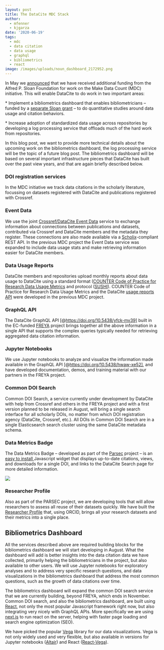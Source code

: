 ```yaml
---
layout: post
title: The DataCite MDC Stack
author:
  - mfenner
  - kjgarza
date: '2020-06-19'
tags:
  - mdc
  - data citation
  - data usage
  - graphql
  - bibliometrics
  - react
image: /images/uploads/noun_dashboard_2172952.png
---
```

In May we [announced](https://makedatacount.org/2020/05/05/igniting-change-our-next-steps/) that we have received additional funding from the Alfred P. Sloan Foundation for work on the Make Data Count (MDC) initiative. This will enable DataCite to do work in two important areas:

\* Implement a bibliometrics dashboard that enables bibliometricians – funded by a [separate Sloan grant](https://www.scholcommlab.ca/2020/05/04/sloan-announcement/) – to do quantitative studies around data usage and citation behaviors.

\* Increase adoption of standardized data usage across repositories by developing a log processing service that offloads much of the hard work from repositories.

In this blog post, we want to provide more technical details about the upcoming work on the bibliometrics dashboard, the log processing service will be the topic of a future blog post. The bibliometrics dashboard will be based on several important infrastructure pieces that DataCite has built over the past view years, and that are again briefly described below.

### DOI registration services

In the MDC initiative we track data citations in the scholarly literature, focussing on datasets registered with DataCite and publications registered with Crossref.

### Event Data

We use the joint [Crossref/DataCite Event Data](https://support.datacite.org/docs/eventdata-guide) service to exchange information about connections between publications and datasets, contributed via Crossref and DataCite members and the metadata they register. These connections are also made available via a [Scholix](http://www.scholix.org/)-compliant REST API. In the previous MDC project the Event Data service was expanded to include data usage stats and make retrieving information easier for DataCite members.

### Data Usage Reports

DataCite members and repositories upload monthly reports about data usage to DataCite using a standard format ([COUNTER Code of Practice for Research Data Usage Metrics](https://www.projectcounter.org/counter-code-practice-research-data-usage-metrics-release-1/) and protocol ([SUSHI](https://www.projectcounter.org/code-of-practice-sections/sushi/)). COUNTER Code of Practice for Research Data Usage Metrics and the DataCite [usage reports API](https://support.datacite.org/docs/usage-reports-api-guide) were developed in the previous MDC project.

### GraphQL API

The DataCite GraphQL API \[@https://doi.org/10.5438/yfck-mv39] built in the EC-funded [FREYA](https://www.project-freya.eu/en) project brings together all the above information in a single API that supports the complex queries typically needed for retrieving aggregated data citation information.

### Jupyter Notebooks

We use Jupyter notebooks to analyze and visualize the information made available in the GraphQL API \[@https://doi.org/10.5438/hwaw-xe52], and have developed documentation, demos, and training material with our partners in the FREYA project.

### Common DOI Search

Common DOI Search, a service currently under development by DataCite with help from Crossref and others in the FREYA project and with a first version planned to be released in August, will bring a single search interface for all scholarly DOIs, no matter from which DOI registration agency (DataCite, Crossref, etc.). All DOIs in Common DOI Search are in a single Elasticsearch search cluster using the same DataCite metadata schema.

### Data Metrics Badge

The Data Metrics Badge – developed as part of the [Parsec](http://www.belmontforum.org/projects/4057/) project – is an [easy to install ](https://support.datacite.org/docs/displaying-usage-and-citations-in-your-repository)Javascript widget that displays up-to-date citations, views, and downloads for a single DOI, and links to the DataCite Search page for more detailed information. 

![](/images/uploads/noun_dashboard_2172952.png)



### Researcher Profile

Also as part of the PARSEC project, we are developing tools that will allow researchers to assess all reuse of their datasets quickly. We have built the [Researcher Profile](https://support.datacite.org/docs/datacite-researcher-profiles) that, using ORCID, brings all your research datasets and their metrics into a single place. 



## Bibliometrics Dashboard

All the services described above are required building blocks for the bibliometrics dashboard we will start developing in August. What the dashboard will add is better insights into the data citation data we have collected, primarily helping the bibliometricians in the project, but also available to other users. We will use Jupyter notebooks for exploratory analyses and to address very specific research questions, and data visualizations in the bibliometrics dashboard that address the most common questions, such as the growth of data citations over time. 

The bibliometrics dashboard will expand the common DOI search service that we are currently building, beyond FREYA, which ends in November. Common DOI search, and also the bibliometrics dashboard, are built using [React](https://reactjs.org/), not only the most popular Javascript framework right now, but also integrating very nicely with GraphQL APIs. More specifically we are using [next.js](https://nextjs.org/) to run react on the server, helping with faster page loading and search engine optimization (SEO).

We have picked the popular [Vega](https://vega.github.io/vega/) library for our data visualizations. Vega is not only widely used and very flexible, but also available in versions for Jupyter notebooks ([Altair](https://altair-viz.github.io/getting_started/installation.html)) and React ([React-Vega](https://github.com/vega/react-vega)).
